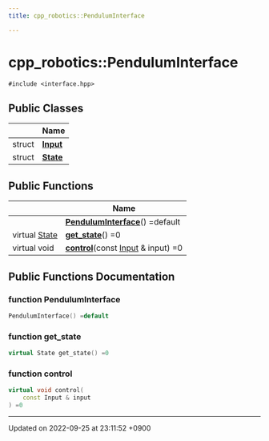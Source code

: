 ```yaml
---
title: cpp_robotics::PendulumInterface

---
```


# cpp_robotics::PendulumInterface






`#include <interface.hpp>`

## Public Classes

|                | Name           |
| -------------- | -------------- |
| struct | **[Input](/cpp_robotics_core/doxybook/Classes/structcpp__robotics_1_1PendulumInterface_1_1Input/)**  |
| struct | **[State](/cpp_robotics_core/doxybook/Classes/structcpp__robotics_1_1PendulumInterface_1_1State/)**  |

## Public Functions

|                | Name           |
| -------------- | -------------- |
| | **[PendulumInterface](/cpp_robotics_core/doxybook/Classes/classcpp__robotics_1_1PendulumInterface/#function-penduluminterface)**() =default |
| virtual [State](/cpp_robotics_core/doxybook/Classes/structcpp__robotics_1_1PendulumInterface_1_1State/) | **[get_state](/cpp_robotics_core/doxybook/Classes/classcpp__robotics_1_1PendulumInterface/#function-get-state)**() =0 |
| virtual void | **[control](/cpp_robotics_core/doxybook/Classes/classcpp__robotics_1_1PendulumInterface/#function-control)**(const [Input](/cpp_robotics_core/doxybook/Classes/structcpp__robotics_1_1PendulumInterface_1_1Input/) & input) =0 |

## Public Functions Documentation

### function PendulumInterface

```cpp
PendulumInterface() =default
```


### function get_state

```cpp
virtual State get_state() =0
```


### function control

```cpp
virtual void control(
    const Input & input
) =0
```


-------------------------------

Updated on 2022-09-25 at 23:11:52 +0900